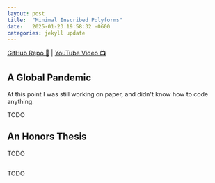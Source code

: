 ```yaml
---
layout: post
title:  "Minimal Inscribed Polyforms"
date:   2025-01-23 19:58:32 -0600
categories: jekyll update
---
```


[GitHub Repo 👾](https://github.com/JackHanke/minimal-inscribed-polyforms) | [YouTube Video 📺](https://www.youtube.com/watch?v=8N80EbXVUU0)

## A Global Pandemic

At this point I was still working on paper, and didn't know how to code anything. 

TODO

## An Honors Thesis

TODO

## 

TODO
